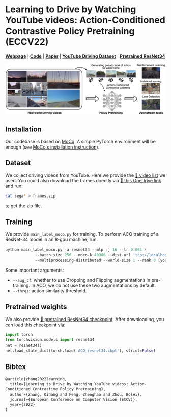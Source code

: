 # Learning to Drive by Watching YouTube videos: Action-Conditioned Contrastive Policy Pretraining (ECCV22)

[**Webpage**](https://metadriverse.github.io/ACO) | [**Code**](https://github.com/metadriverse/ACO) |  [**Paper**](https://arxiv.org/pdf/2204.02393.pdf) | [**YouTube Driving Dataset**](https://mycuhk-my.sharepoint.com/:f:/g/personal/1155165194_link_cuhk_edu_hk/ErrNZZuZPuJOoX75o7Lo45YBB-bwbLHbD1GSenfnf4-xzQ?e=Xx4RRS) | [**Pretrained ResNet34**](https://mycuhk-my.sharepoint.com/:u:/g/personal/1155165194_link_cuhk_edu_hk/EUF_AbjmGEVKoJSNSpF0cYwBm9hJ1qSEMSYanGOqxBeUPQ)

![](./docs/images/teaser.jpg) 

## Installation

Our codebase is based on [MoCo](https://github.com/facebookresearch/moco). A simple PyTorch environment will be enough (see [MoCo's installation instruction](https://github.com/facebookresearch/moco#preparation)). 

## Dataset

We collect driving videos from YouTube. Here we provide the [:link: video list](https://docs.google.com/spreadsheets/d/1KNFFrfEE5q4d40uBR6MN9YtTggnv2o2AHRxGRZMgs3E/edit?usp=sharing) we used. You could also download the frames directly via [:link: this OneDrive link](https://mycuhk-my.sharepoint.com/:f:/g/personal/1155165194_link_cuhk_edu_hk/ErrNZZuZPuJOoX75o7Lo45YBB-bwbLHbD1GSenfnf4-xzQ?e=Xx4RRS) and run:

```bash
cat sega* > frames.zip
```
to get the zip file.

## Training

We provide `main_label_moco.py` for training. To perform ACO training of a ResNet-34 model in an 8-gpu machine, run:

```python
python main_label_moco.py -a resnet34 --mlp -j 16 --lr 0.003 \
			 --batch-size 256 --moco-k 40960 --dist-url 'tcp://localhost:10001' \
			 --multiprocessing-distributed --world-size 1 --rank 0 [your-dataset-directory] 
```

Some important arguments:

+ `--aug_cf`: whether to use Cropping and Flipping augmentations in pre-training. In ACO, we do not use these two augmentations by default.
+ `--thres`: action similarity threshold.  

## Pretrained weights

We also provide [:link: pretrained ResNet34 checkpoint](https://mycuhk-my.sharepoint.com/:u:/g/personal/1155165194_link_cuhk_edu_hk/EUF_AbjmGEVKoJSNSpF0cYwBm9hJ1qSEMSYanGOqxBeUPQ). After downloading, you can load this checkpoint via:

```python
import torch
from torchvision.models import resnet34
net = resnet34()
net.load_state_dict(torch.load('ACO_resnet34.ckpt'), strict=False) 
```

## Bibtex

```
@article{zhang2022learning,
  title={Learning to Drive by Watching YouTube videos: Action-Conditioned Contrastive Policy Pretraining},
  author={Zhang, Qihang and Peng, Zhenghao and Zhou, Bolei},
  journal={European Conference on Computer Vision (ECCV)},
  year={2022}
}
```
